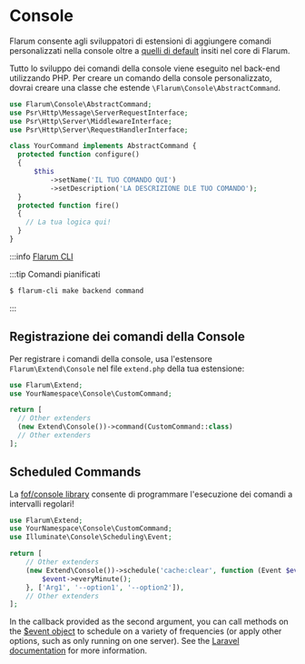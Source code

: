 # Console

Flarum consente agli sviluppatori di estensioni di aggiungere comandi personalizzati nella console oltre a [quelli di default](../console.md) insiti nel core di Flarum.

Tutto lo sviluppo dei comandi della console viene eseguito nel back-end utilizzando PHP. Per creare un comando della console personalizzato, dovrai creare una classe che estende `\Flarum\Console\AbstractCommand`.

```php
use Flarum\Console\AbstractCommand;
use Psr\Http\Message\ServerRequestInterface;
use Psr\Http\Server\MiddlewareInterface;
use Psr\Http\Server\RequestHandlerInterface;

class YourCommand implements AbstractCommand {
  protected function configure()
  {
      $this
          ->setName('IL TUO COMANDO QUI')
          ->setDescription('LA DESCRIZIONE DLE TUO COMANDO');
  }
  protected function fire()
  {
    // La tua logica qui!
  }
}
```

:::info [Flarum CLI](https://github.com/flarum/cli)

:::tip Comandi pianificati
```bash
$ flarum-cli make backend command
```

:::

## Registrazione dei comandi della Console

Per registrare i comandi della console, usa l'estensore `Flarum\Extend\Console` nel file `extend.php` della tua estensione:

```php
use Flarum\Extend;
use YourNamespace\Console\CustomCommand;

return [
  // Other extenders
  (new Extend\Console())->command(CustomCommand::class)
  // Other extenders
];
```

## Scheduled Commands

La [fof/console library](https://github.com/FriendsOfFlarum/console) consente di programmare l'esecuzione dei comandi a intervalli regolari!


```php
use Flarum\Extend;
use YourNamespace\Console\CustomCommand;
use Illuminate\Console\Scheduling\Event;

return [
    // Other extenders
    (new Extend\Console())->schedule('cache:clear', function (Event $event) {
        $event->everyMinute();
    }, ['Arg1', '--option1', '--option2']),
    // Other extenders
];
```

In the callback provided as the second argument, you can call methods on the [$event object](https://laravel.com/api/11.x/Illuminate/Console/Scheduling/Event.html) to schedule on a variety of frequencies (or apply other options, such as only running on one server). See the [Laravel documentation](https://laravel.com/docs/11.x/scheduling#scheduling-artisan-commands) for more information.
